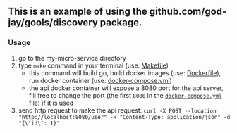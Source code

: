 ## This is an example of using the github.com/god-jay/gools/discovery package.

### Usage

1. go to the my-micro-service directory
2. type `make` command in your terminal (use: [Makefile](Makefile))
    - this command will build go, build docker images (use: [Dockerfile](Dockerfile)), run docker container (use: [docker-compose.yml](docker-compose.yml))
    - the api docker container will expose a 8080 port for the api server, fill free to change the port (the first `8080` in
      the [`docker-compose.yml`](docker-compose.yml) file) if it is used
3. send http request to make the api request:
   `curl -X POST --location "http://localhost:8080/user" -H "Content-Type: application/json" -d "{\"id\": 1}"`
   

